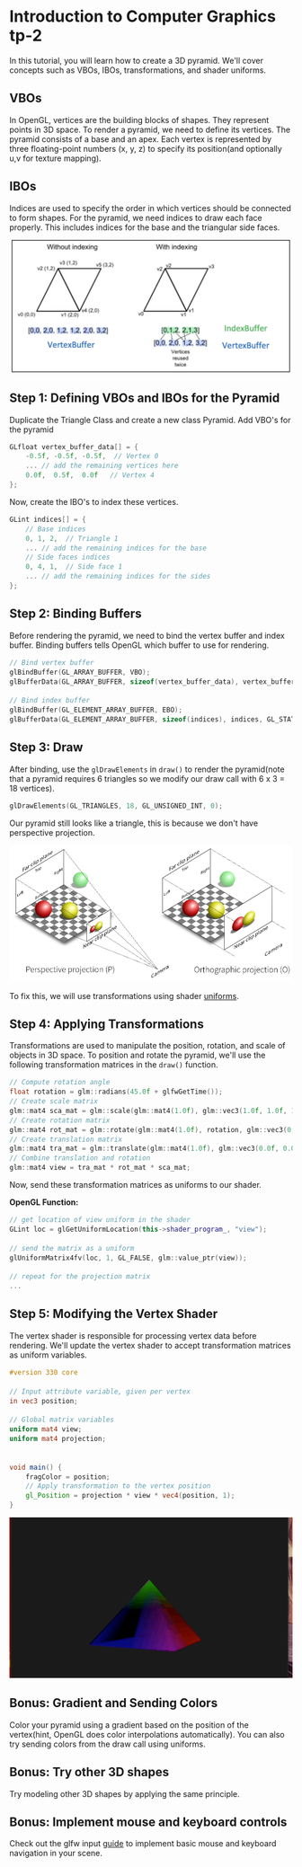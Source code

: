 # Introduction to Computer Graphics tp-2

In this tutorial, you will learn how to create a 3D pyramid. We'll cover concepts such as VBOs, IBOs, transformations, and shader uniforms.

## VBOs

In OpenGL, vertices are the building blocks of shapes. They represent points in 3D space. To render a pyramid, we need to define its vertices. The pyramid consists of a base and an apex. Each vertex is represented by three floating-point numbers (x, y, z) to specify its position(and optionally u,v for texture mapping).

## IBOs

Indices are used to specify the order in which vertices should be connected to form shapes. For the pyramid, we need indices to draw each face properly. This includes indices for the base and the triangular side faces.

![VBO - IBO](./images/vbo_ibo.png)


## Step 1: Defining VBOs and IBOs for the Pyramid

Duplicate the Triangle Class and create a new class Pyramid. Add VBO's for the pyramid

```cpp
GLfloat vertex_buffer_data[] = {
    -0.5f, -0.5f, -0.5f,  // Vertex 0
    ... // add the remaining vertices here
    0.0f,  0.5f,  0.0f   // Vertex 4
};
```

Now, create the IBO's to index these vertices.

```cpp
GLint indices[] = {
    // Base indices
    0, 1, 2,  // Triangle 1
    ... // add the remaining indices for the base
    // Side faces indices
    0, 4, 1,  // Side face 1
    ... // add the remaining indices for the sides
};
```

## Step 2: Binding Buffers

Before rendering the pyramid, we need to bind the vertex buffer and index buffer. Binding buffers tells OpenGL which buffer to use for rendering. 

```cpp
// Bind vertex buffer
glBindBuffer(GL_ARRAY_BUFFER, VBO);
glBufferData(GL_ARRAY_BUFFER, sizeof(vertex_buffer_data), vertex_buffer_data, GL_STATIC_DRAW);

// Bind index buffer
glBindBuffer(GL_ELEMENT_ARRAY_BUFFER, EBO);
glBufferData(GL_ELEMENT_ARRAY_BUFFER, sizeof(indices), indices, GL_STATIC_DRAW);
```

## Step 3: Draw

After binding, use the `glDrawElements` in `draw()` to render the pyramid(note that a pyramid requires 6 triangles so we modify our draw call with 6 x 3 = 18 vertices).

```cpp
glDrawElements(GL_TRIANGLES, 18, GL_UNSIGNED_INT, 0);
```

Our pyramid still looks like a triangle, this is because we don't have perspective projection.

![VBO - IBO](./images/persp_ortho.png)

To fix this, we will use transformations using shader [uniforms](https://www.khronos.org/opengl/wiki/Uniform_(GLSL)).

## Step 4: Applying Transformations

Transformations are used to manipulate the position, rotation, and scale of objects in 3D space. To position and rotate the pyramid, we'll use the  following transformation matrices in the `draw()` function.

```cpp
// Compute rotation angle
float rotation = glm::radians(45.0f + glfwGetTime());
// Create scale matrix
glm::mat4 sca_mat = glm::scale(glm::mat4(1.0f), glm::vec3(1.0f, 1.0f, 1.0f));
// Create rotation matrix
glm::mat4 rot_mat = glm::rotate(glm::mat4(1.0f), rotation, glm::vec3(0, 1, 0));
// Create translation matrix
glm::mat4 tra_mat = glm::translate(glm::mat4(1.0f), glm::vec3(0.0f, 0.0f, -3.0f));
// Combine translation and rotation
glm::mat4 view = tra_mat * rot_mat * sca_mat;
```

Now, send these transformation matrices as uniforms to our shader.

**OpenGL Function:**
```cpp
// get location of view uniform in the shader
GLint loc = glGetUniformLocation(this->shader_program_, "view");

// send the matrix as a uniform
glUniformMatrix4fv(loc, 1, GL_FALSE, glm::value_ptr(view));

// repeat for the projection matrix
...
```

## Step 5: Modifying the Vertex Shader

The vertex shader is responsible for processing vertex data before rendering. We'll update the vertex shader to accept transformation matrices as uniform variables.

```glsl
#version 330 core

// Input attribute variable, given per vertex
in vec3 position;

// Global matrix variables
uniform mat4 view;
uniform mat4 projection;


void main() {
    fragColor = position;
    // Apply transformation to the vertex position
    gl_Position = projection * view * vec4(position, 1);
}
```

![Result](./images/result.gif)

## Bonus: Gradient and Sending Colors

Color your pyramid using a gradient based on the position of the vertex(hint, OpenGL does color interpolations automatically). You can also try sending colors from the draw call using uniforms.

## Bonus: Try other 3D shapes

Try modeling other 3D shapes by applying the same principle.

## Bonus: Implement mouse and keyboard controls

Check out the glfw input [guide](https://www.glfw.org/docs/3.3/input_guide.html) to implement basic mouse and keyboard navigation in your scene.